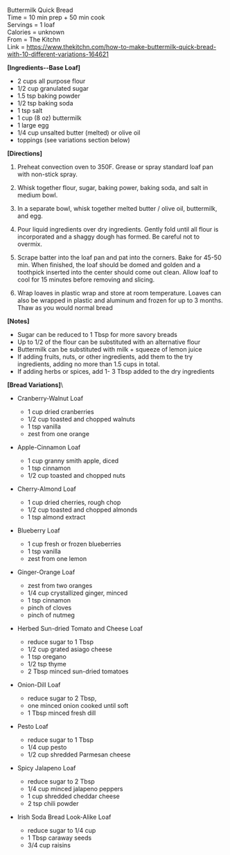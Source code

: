 Buttermilk Quick Bread\
Time = 10 min prep + 50 min cook\
Servings = 1 loaf\
Calories = unknown\
From = The Kitchn\
Link = https://www.thekitchn.com/how-to-make-buttermilk-quick-bread-with-10-different-variations-164621

**[Ingredients--Base Loaf]**

- 2 cups all purpose flour
- 1/2 cup granulated sugar
- 1.5 tsp baking powder
- 1/2 tsp baking soda
- 1 tsp salt
- 1 cup (8 oz) buttermilk
- 1 large egg
- 1/4 cup unsalted butter (melted) or olive oil
- toppings (see variations section below)

**[Directions]**

1. Preheat convection oven to 350F. Grease or spray standard loaf pan with non-stick spray. 

2. Whisk together flour, sugar, baking power, baking soda, and salt in medium bowl.

3. In a separate bowl, whisk together melted butter / olive oil, buttermilk, and egg. 

4. Pour liquid ingredients over dry ingredients. Gently fold until all flour is incorporated and a shaggy dough has formed. Be careful not to overmix. 

5. Scrape batter into the loaf pan and pat into the corners. Bake for 45-50 min. When finished, the loaf should be domed and golden and a toothpick inserted into the center should come out clean. Allow loaf to cool for 15 minutes before removing and slicing. 

6. Wrap loaves in plastic wrap and store at room temperature. Loaves can also be wrapped in plastic and aluminum and frozen for up to 3 months. Thaw as you would normal bread

**[Notes]**

- Sugar can be reduced to 1 Tbsp for more savory breads
- Up to 1/2 of the flour can be substituted with an alternative flour
- Buttermilk can be substituted with milk + squeeze of lemon juice
- If adding fruits, nuts, or other ingredients, add them to the try ingredients, adding no more than 1.5 cups in total. 
- If adding herbs or spices, add 1- 3 Tbsp added to the dry ingredients

**[Bread Variations]**\

- Cranberry-Walnut Loaf
    - 1 cup dried cranberries
    - 1/2 cup toasted and chopped walnuts
    - 1 tsp vanilla
    - zest from one orange
    
- Apple-Cinnamon Loaf 
    - 1 cup granny smith apple, diced
    - 1 tsp cinnamon
    - 1/2 cup toasted and chopped nuts

- Cherry-Almond Loaf 
    - 1 cup dried cherries, rough chop
    - 1/2 cup toasted and chopped almonds
    - 1 tsp almond extract

- Blueberry Loaf
    - 1 cup fresh or frozen blueberries
    - 1 tsp vanilla
    - zest from one lemon
    
- Ginger-Orange Loaf 
    - zest from two oranges
    - 1/4 cup crystallized ginger, minced
    - 1 tsp cinnamon
    - pinch of cloves
    - pinch of nutmeg
    
- Herbed Sun-dried Tomato and Cheese Loaf
    - reduce sugar to 1 Tbsp
    - 1/2 cup grated asiago cheese
    - 1 tsp oregano
    - 1/2 tsp thyme
    - 2 Tbsp minced sun-dried tomatoes

- Onion-Dill Loaf
    - reduce sugar to 2 Tbsp, 
    - one minced onion cooked until soft
    - 1 Tbsp minced fresh dill

- Pesto Loaf
    - reduce sugar to 1 Tbsp
    - 1/4 cup pesto
    - 1/2 cup shredded Parmesan cheese

- Spicy Jalapeno Loaf
    - reduce sugar to 2 Tbsp
    - 1/4 cup minced jalapeno peppers
    - 1 cup shredded cheddar cheese
    - 2 tsp chili powder

- Irish Soda Bread Look-Alike Loaf
    - reduce sugar to 1/4 cup
    - 1 Tbsp caraway seeds
    - 3/4 cup raisins
